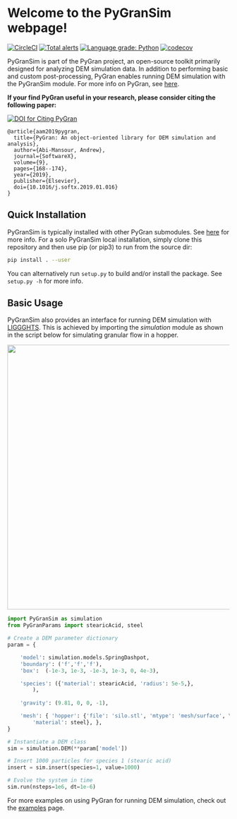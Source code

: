 # Welcome to the PyGranSim webpage!
[//]: # (Badges)
[![CircleCI](https://circleci.com/gh/Andrew-AbiMansour/PyGranSim.svg?style=shield)](https://circleci.com/gh/Andrew-AbiMansour/PyGranSim)
[![Total alerts](https://img.shields.io/lgtm/alerts/g/Andrew-AbiMansour/PyGranParams.svg?logo=lgtm&logoWidth=18)](https://lgtm.com/projects/g/Andrew-AbiMansour/PyGranParams/alerts/)
[![Language grade: Python](https://img.shields.io/lgtm/grade/python/g/Andrew-AbiMansour/PyGranSim.svg?logo=lgtm&logoWidth=18)](https://lgtm.com/projects/g/Andrew-AbiMansour/PyGranSim/context:python)
[![codecov](https://codecov.io/gh/Andrew-AbiMansour/PyGranSim/branch/master/graph/badge.svg)](https://codecov.io/gh/Andrew-AbiMansour/PyGranSim/branch/master)

PyGranSim is part of the PyGran project, an open-source toolkit primarily designed for analyzing DEM simulation data. In addition to performing basic and custom post-processing, PyGran enables running DEM simulation with the PyGranSim module. For more info on PyGran, see [here](http://www.pygran.org).

**If your find PyGran useful in your research, please consider citing the following paper:**

[![DOI for Citing PyGran](https://img.shields.io/badge/DOI-10.1021%2Facs.jctc.5b00056-blue.svg)](https://doi.org/10.1016/j.softx.2019.01.016)

```
@article{aam2019pygran,
  title={PyGran: An object-oriented library for DEM simulation and analysis},
  author={Abi-Mansour, Andrew},
  journal={SoftwareX},
  volume={9},
  pages={168--174},
  year={2019},
  publisher={Elsevier},
  doi={10.1016/j.softx.2019.01.016}
}
```

## Quick Installation
PyGranSim is typically installed with other PyGran submodules. See [here](http://andrew-abimansour.github.io/PyGran/docs/introduction.html#installation) for more info. For a solo PyGranSim local installation, simply clone this repository and then use pip (or pip3) to run from the source dir:
```bash
pip install . --user
```
You can alternatively run ``setup.py`` to build and/or install the package. See ``setup.py -h`` for more info.


## Basic Usage
PyGranSim also provides an interface for running DEM simulation with [LIGGGHTS](https://www.cfdem.com/liggghtsr-open-source-discrete-element-method-particle-simulation-code). This is achieved by importing the <i>simulation</i> module as shown in the script below for simulating granular flow in a hopper.

<p style="text-align:center;"><img src="http://andrew-abimansour.github.io/PyGran/images/hopper.png" width="600"></p>

```python
import PyGranSim as simulation
from PyGranParams import stearicAcid, steel

# Create a DEM parameter dictionary
param = {

	'model': simulation.models.SpringDashpot,
	'boundary': ('f','f','f'),
	'box':  (-1e-3, 1e-3, -1e-3, 1e-3, 0, 4e-3),

	'species': ({'material': stearicAcid, 'radius': 5e-5,}, 
		),
		
	'gravity': (9.81, 0, 0, -1),

	'mesh': { 'hopper': {'file': 'silo.stl', 'mtype': 'mesh/surface', \
		'material': steel}, },
}

# Instantiate a DEM class
sim = simulation.DEM(**param['model'])

# Insert 1000 particles for species 1 (stearic acid)
insert = sim.insert(species=1, value=1000) 

# Evolve the system in time 
sim.run(nsteps=1e6, dt=1e-6)
```

For more examples on using PyGran for running DEM simulation, check out the <a href="http://andrew-abimansour.github.io/PyGran/tests/examples.html">examples</a> page.
